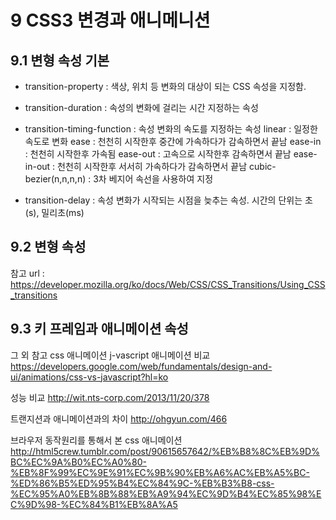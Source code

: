 # 9 CSS3 변경과 애니메니션
## 9.1 변형 속성 기본
- transition-property : 색상, 위치 등 변화의 대상이 되는 CSS 속성을 지정함.
- transition-duration : 속성의 변화에 걸리는 시간 지정하는 속성
- transition-timing-function : 속성 변화의 속도를 지정하는 속성
  linear : 일정한 속도로 변화
  ease : 천천히 시작한후 중간에 가속하다가 감속하면서 끝남
  ease-in : 천천히 시작한후 가속됨
  ease-out : 고속으로 시작한후 감속하면서 끝남
  ease-in-out : 천천히 시작한후 서서히 가속하다가 감속하면서 끝남
  cubic-bezier(n,n,n,n) : 3차 베지어 속선을 사용하여 지정

- transition-delay : 속성 변화가 시작되는 시점을 늦추는 속성. 시간의 단위는 초(s), 밀리초(ms)

## 9.2 변형 속성
참고 url : https://developer.mozilla.org/ko/docs/Web/CSS/CSS_Transitions/Using_CSS_transitions

## 9.3 키 프레임과 애니메이션 속성


그 외 참고
css 애니메이션 j-vascript 애니메이션 비교
https://developers.google.com/web/fundamentals/design-and-ui/animations/css-vs-javascript?hl=ko

성능 비교
http://wit.nts-corp.com/2013/11/20/378

트랜지션과 애니메이션과의 차이
http://ohgyun.com/466

브라우저 동작원리를 통해서 본 css 애니메이션
http://html5crew.tumblr.com/post/90615657642/%EB%B8%8C%EB%9D%BC%EC%9A%B0%EC%A0%80-%EB%8F%99%EC%9E%91%EC%9B%90%EB%A6%AC%EB%A5%BC-%ED%86%B5%ED%95%B4%EC%84%9C-%EB%B3%B8-css-%EC%95%A0%EB%8B%88%EB%A9%94%EC%9D%B4%EC%85%98%EC%9D%98-%EC%84%B1%EB%8A%A5
